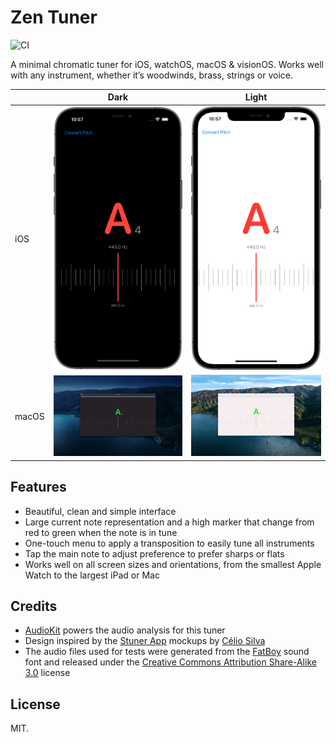 # Zen Tuner

![CI](https://github.com/jpsim/ZenTuner/workflows/CI/badge.svg)

A minimal chromatic tuner for iOS, watchOS, macOS & visionOS. Works well with
any instrument, whether it’s woodwinds, brass, strings or voice.

|       | Dark                                | Light                                |
| ----- | ----------------------------------- | ------------------------------------ |
| iOS   | ![](images/zentuner-ios-dark.png)   | ![](images/zentuner-ios-light.png)   |
| macOS | ![](images/zentuner-macos-dark.png) | ![](images/zentuner-macos-light.png) |

## Features

* Beautiful, clean and simple interface
* Large current note representation and a high marker that change from
  red to green when the note is in tune
* One-touch menu to apply a transposition to easily tune all instruments
* Tap the main note to adjust preference to prefer sharps or flats
* Works well on all screen sizes and orientations, from the smallest
  Apple Watch to the largest iPad or Mac

## Credits

* [AudioKit][audiokit] powers the audio analysis for this tuner
* Design inspired by the [Stuner App][stuner] mockups by [Célio Silva][celio]
* The audio files used for tests were generated from the [FatBoy][fatboy]
  sound font and released under the
  [Creative Commons Attribution Share-Alike 3.0][cc] license

## License

MIT.

[audiokit]: https://audiokit.io
[stuner]: https://www.behance.net/gallery/77749403/Stuner-App
[celio]: https://www.behance.net/celiosilva
[fatboy]: https://fatboy.site
[cc]: https://creativecommons.org/licenses/by-sa/3.0/
